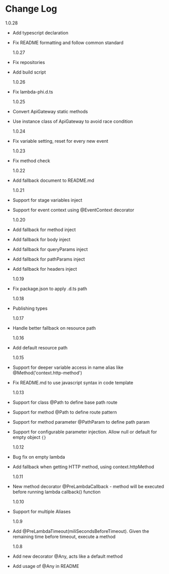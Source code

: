 # Change Log

1.0.28

* Add typescript declaration
* Fix README formatting and follow common standard

  1.0.27

* Fix repositories
* Add build script

  1.0.26

* Fix lambda-phi.d.ts

  1.0.25

* Convert ApiGateway static methods
* Use instance class of ApiGateway to avoid race condition

  1.0.24

* Fix variable setting, reset for every new event

  1.0.23

* Fix method check

  1.0.22

* Add fallback document to README.md

  1.0.21

* Support for stage variables inject
* Support for event context using @EventContext decorator

  1.0.20

* Add fallback for method inject
* Add fallback for body inject
* Add fallback for queryParams inject
* Add fallback for pathParams inject
* Add fallback for headers inject

  1.0.19

* Fix package.json to apply .d.ts path

  1.0.18

* Publishing types

  1.0.17

* Handle better fallback on resource path

  1.0.16

* Add default resource path

  1.0.15

* Support for deeper variable access in name alias like @Method('context.http-method')
* Fix README.md to use javascript syntax in code template

  1.0.13

* Support for class @Path to define base path route
* Support for method @Path to define route pattern
* Support for method parameter @PathParam to define path param
* Support for configurable parameter injection. Allow null or default for empty object `{}`

  1.0.12

* Bug fix on empty lambda
* Add fallback when getting HTTP method, using context.httpMethod

  1.0.11

* New method decorator @PreLambdaCallback - method will be executed before running lambda callback() function

  1.0.10

* Support for multiple Aliases

  1.0.9

* Add @PreLambdaTimeout(miliSecondsBeforeTimeout). Given the remaining time before timeout, execute a method

  1.0.8

* Add new decorator @Any, acts like a default method
* Add usage of @Any in README
